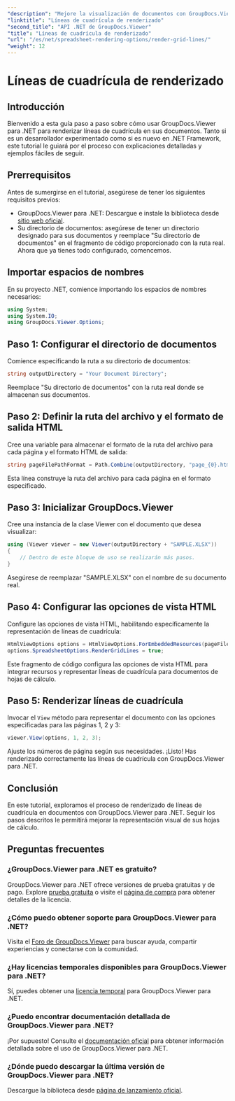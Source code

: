 ```yaml
---
"description": "Mejore la visualización de documentos con GroupDocs.Viewer para .NET. Represente líneas de cuadrícula sin esfuerzo. ¡Pruebe la versión gratuita ahora!"
"linktitle": "Líneas de cuadrícula de renderizado"
"second_title": "API .NET de GroupDocs.Viewer"
"title": "Líneas de cuadrícula de renderizado"
"url": "/es/net/spreadsheet-rendering-options/render-grid-lines/"
"weight": 12
---
```


# Líneas de cuadrícula de renderizado

## Introducción
Bienvenido a esta guía paso a paso sobre cómo usar GroupDocs.Viewer para .NET para renderizar líneas de cuadrícula en sus documentos. Tanto si es un desarrollador experimentado como si es nuevo en .NET Framework, este tutorial le guiará por el proceso con explicaciones detalladas y ejemplos fáciles de seguir.
## Prerrequisitos
Antes de sumergirse en el tutorial, asegúrese de tener los siguientes requisitos previos:
- GroupDocs.Viewer para .NET: Descargue e instale la biblioteca desde [sitio web oficial](https://releases.groupdocs.com/viewer/net/).
- Su directorio de documentos: asegúrese de tener un directorio designado para sus documentos y reemplace "Su directorio de documentos" en el fragmento de código proporcionado con la ruta real.
Ahora que ya tienes todo configurado, comencemos.
## Importar espacios de nombres
En su proyecto .NET, comience importando los espacios de nombres necesarios:
```csharp
using System;
using System.IO;
using GroupDocs.Viewer.Options;
```
## Paso 1: Configurar el directorio de documentos
Comience especificando la ruta a su directorio de documentos:
```csharp
string outputDirectory = "Your Document Directory";
```
Reemplace "Su directorio de documentos" con la ruta real donde se almacenan sus documentos.
## Paso 2: Definir la ruta del archivo y el formato de salida HTML
Cree una variable para almacenar el formato de la ruta del archivo para cada página y el formato HTML de salida:
```csharp
string pageFilePathFormat = Path.Combine(outputDirectory, "page_{0}.html");
```
Esta línea construye la ruta del archivo para cada página en el formato especificado.
## Paso 3: Inicializar GroupDocs.Viewer
Cree una instancia de la clase Viewer con el documento que desea visualizar:
```csharp
using (Viewer viewer = new Viewer(outputDirectory + "SAMPLE.XLSX"))
{
    // Dentro de este bloque de uso se realizarán más pasos.
}
```
Asegúrese de reemplazar "SAMPLE.XLSX" con el nombre de su documento real.
## Paso 4: Configurar las opciones de vista HTML
Configure las opciones de vista HTML, habilitando específicamente la representación de líneas de cuadrícula:
```csharp
HtmlViewOptions options = HtmlViewOptions.ForEmbeddedResources(pageFilePathFormat);
options.SpreadsheetOptions.RenderGridLines = true;
```
Este fragmento de código configura las opciones de vista HTML para integrar recursos y representar líneas de cuadrícula para documentos de hojas de cálculo.
## Paso 5: Renderizar líneas de cuadrícula
Invocar el `View` método para representar el documento con las opciones especificadas para las páginas 1, 2 y 3:
```csharp
viewer.View(options, 1, 2, 3);
```
Ajuste los números de página según sus necesidades.
¡Listo! Has renderizado correctamente las líneas de cuadrícula con GroupDocs.Viewer para .NET.
## Conclusión
En este tutorial, exploramos el proceso de renderizado de líneas de cuadrícula en documentos con GroupDocs.Viewer para .NET. Seguir los pasos descritos le permitirá mejorar la representación visual de sus hojas de cálculo.
## Preguntas frecuentes
### ¿GroupDocs.Viewer para .NET es gratuito?
GroupDocs.Viewer para .NET ofrece versiones de prueba gratuitas y de pago. Explore [prueba gratuita](https://releases.groupdocs.com/) o visite el [página de compra](https://purchase.groupdocs.com/buy) para obtener detalles de la licencia.
### ¿Cómo puedo obtener soporte para GroupDocs.Viewer para .NET?
Visita el [Foro de GroupDocs.Viewer](https://forum.groupdocs.com/c/viewer/9) para buscar ayuda, compartir experiencias y conectarse con la comunidad.
### ¿Hay licencias temporales disponibles para GroupDocs.Viewer para .NET?
Sí, puedes obtener una [licencia temporal](https://purchase.groupdocs.com/temporary-license/) para GroupDocs.Viewer para .NET.
### ¿Puedo encontrar documentación detallada de GroupDocs.Viewer para .NET?
¡Por supuesto! Consulte el [documentación oficial](https://tutorials.groupdocs.com/viewer/net/) para obtener información detallada sobre el uso de GroupDocs.Viewer para .NET.
### ¿Dónde puedo descargar la última versión de GroupDocs.Viewer para .NET?
Descargue la biblioteca desde [página de lanzamiento oficial](https://releases.groupdocs.com/viewer/net/).